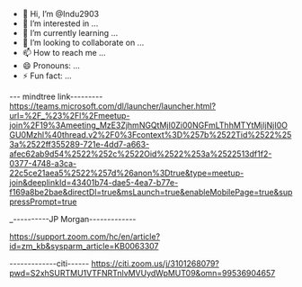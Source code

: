 - 👋 Hi, I’m @Indu2903
- 👀 I’m interested in ...
- 🌱 I’m currently learning ...
- 💞️ I’m looking to collaborate on ...
- 📫 How to reach me ...
- 😄 Pronouns: ...
- ⚡ Fun fact: ...

<!---
Indu2903/Indu2903 is a ✨ special ✨ repository because its `README.md` (this file) appears on your GitHub profile.
You can click the Preview link to take a look at your changes.
--->
--- mindtree link---------
https://teams.microsoft.com/dl/launcher/launcher.html?url=%2F_%23%2Fl%2Fmeetup-join%2F19%3Ameeting_MzE3ZjhmNGQtMjI0Zi00NGFmLThhMTYtMjljNjI0OGU0Mzhl%40thread.v2%2F0%3Fcontext%3D%257b%2522Tid%2522%253a%2522ff355289-721e-4dd7-a663-afec62ab9d54%2522%252c%2522Oid%2522%253a%2522513df1f2-0377-4748-a3ca-22c5ce21aea5%2522%257d%26anon%3Dtrue&type=meetup-join&deeplinkId=43401b74-dae5-4ea7-b77e-f169a8be2bae&directDl=true&msLaunch=true&enableMobilePage=true&suppressPrompt=true


_----------JP Morgan-------------

https://support.zoom.com/hc/en/article?id=zm_kb&sysparm_article=KB0063307


-------------citi------
https://citi.zoom.us/j/3101268079?pwd=S2xhSURTMU1VTFNRTnlvMVUydWpMUT09&omn=99536904657
